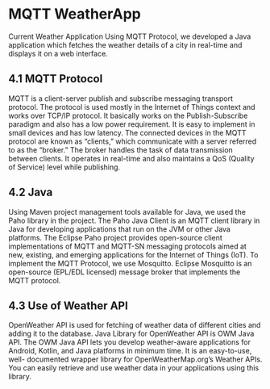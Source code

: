 # MQTT WeatherApp
Current Weather Application Using MQTT Protocol, we developed a Java application which fetches the weather details of a city in real-time and displays it on a web interface.

## 4.1 MQTT Protocol
MQTT is a client-server publish and subscribe messaging transport protocol. The protocol is used mostly in the Internet of Things context and works over TCP/IP protocol. It basically works on the Publish-Subscribe paradigm and also has a low power requirement. It is easy to implement in small devices and has low latency. The connected devices in the MQTT protocol are known as “clients,” which communicate with a server referred to as the “broker.” The broker handles the task of data transmission between clients. It operates in real-time and also maintains a QoS (Quality of Service) level while publishing.

## 4.2 Java
Using Maven project management tools available for Java, we used the Paho library in the project. The Paho Java Client is an MQTT client library in Java for developing applications that run on the JVM or other Java platforms. The Eclipse Paho project provides open-source client implementations of MQTT and MQTT-SN messaging protocols aimed at new, existing, and emerging applications for the Internet of Things (IoT). To implement the MQTT Protocol, we use Mosquitto. Eclipse Mosquitto is an open-source (EPL/EDL licensed) message broker that implements the MQTT protocol.

## 4.3 Use of Weather API
OpenWeather API is used for fetching of weather data of different cities and adding it to the database. Java Library for OpenWeather API is OWM Java API. The OWM Java API lets you develop weather-aware applications for Android, Kotlin, and Java platforms in minimum time. It is an easy-to-use, well- documented wrapper library for OpenWeatherMap.org’s Weather APIs. You can easily retrieve and use weather data in your applications using this library.

